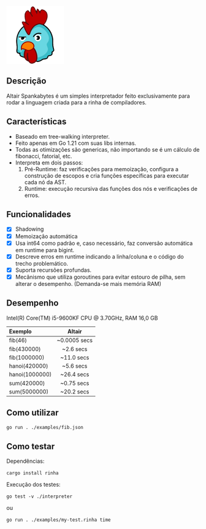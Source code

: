 <img src="./altair.png" width="150" height="150">

## Descrição
Altair Spankabytes é um simples interpretador feito exclusivamente para rodar a linguagem criada para a rinha de compiladores. 

## Características
- Baseado em tree-walking interpreter.
- Feito apenas em Go 1.21 com suas libs internas.
- Todas as otimizações são genericas, não importando se é um cálculo de fibonacci, fatorial, etc.
- Interpreta em dois passos:
    1. Pré-Runtime: faz verificações para memoização, configura a construção de escopos e cria funções específicas para executar cada nó da AST.
    2. Runtime: execução recursiva das funções dos nós e verificações de erros.

## Funcionalidades
- [x] Shadowing
- [x] Memoização automática
- [x] Usa int64 como padrão e, caso necessário, faz conversão automática em runtime para bigint.
- [x] Descreve erros em runtime indicando a linha/coluna e o código do trecho problemático.
- [x] Suporta recursões profundas.
- [x] Mecânismo que utiliza goroutines para evitar estouro de pilha, sem alterar o desempenho. (Demanda-se mais memória RAM)

## Desempenho
Intel(R) Core(TM) i5-9600KF CPU @ 3.70GHz, RAM 16,0 GB

|Exemplo           | Altair           
|:-----------------|:-----------------:|
|fib(46)           |~0.0005 secs       |
|fib(430000)       |~2.6 secs          |
|fib(1000000)      |~11.0 secs         |
|hanoi(420000)     |~5.6 secs          |
|hanoi(1000000)    |~26.4 secs         |
|sum(420000)       |~0.75 secs         |
|sum(5000000)      |~20.2 secs         |

## Como utilizar
```
go run . ./examples/fib.json
```

## Como testar
Dependências:
```
cargo install rinha
```
Execução dos testes:
```
go test -v ./interpreter
```
ou 
```
go run . ./examples/my-test.rinha time
```
